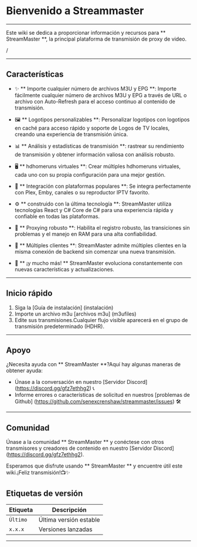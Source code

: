 # Bienvenido a Streammaster

---

Este wiki se dedica a proporcionar información y recursos para ** StreamMaster **, la principal plataforma de transmisión de proxy de video.

/

---

## Características

- ✨ ** Importe cualquier número de archivos M3U y EPG **: Importe fácilmente cualquier número de archivos M3U y EPG a través de URL o archivo con Auto-Refresh para el acceso continuo al contenido de transmisión.

- 🖼️ ** Logotipos personalizables **: Personalizar logotipos con logotipos en caché para acceso rápido y soporte de Logos de TV locales, creando una experiencia de transmisión única.

- 📊 ** Análisis y estadísticas de transmisión **: rastrear su rendimiento de transmisión y obtener información valiosa con análisis robusto.

- 🖥️ ** hdhomeruns virtuales **: Crear múltiples hdhomeruns virtuales, cada uno con su propia configuración para una mejor gestión.

- 🔗 ** Integración con plataformas populares **: Se integra perfectamente con Plex, Emby, canales o su reproductor IPTV favorito.

- ⚙️ ** construido con la última tecnología **: StreamMaster utiliza tecnologías React y C# Core de C# para una experiencia rápida y confiable en todas las plataformas.

- 🚀 ** Proxying robusto **: Habilita el registro robusto, las transiciones sin problemas y el manejo en RAM para una alta confiabilidad.

- 👥 ** Múltiples clientes **: StreamMaster admite múltiples clientes en la misma conexión de backend sin comenzar una nueva transmisión.

- 🎉 ** ¡y mucho más! ** StreamMaster evoluciona constantemente con nuevas características y actualizaciones.

---

## Inicio rápido

1. Siga la [Guía de instalación] (instalación)
2. Importe un archivo m3u [archivos m3u] (m3ufiles)
3. Edite sus transmisiones.Cualquier flujo visible aparecerá en el grupo de transmisión predeterminado (HDHR).

---

## Apoyo

¿Necesita ayuda con ** StreamMaster **?Aquí hay algunas maneras de obtener ayuda:

- Únase a la conversación en nuestro [Servidor Discord] (https://discord.gg/gfz7ethhg2) 📞
- Informe errores o características de solicitud en nuestros [problemas de Github] (https://github.com/senexcrenshaw/streammaster/issues) 🛠️

---

## Comunidad

Únase a la comunidad ** StreamMaster ** y conéctese con otros transmisores y creadores de contenido en nuestro [Servidor Discord] (https://discord.gg/gfz7ethhg2).

Esperamos que disfrute usando ** StreamMaster ** y encuentre útil este wiki.¡Feliz transmisión!📺✨


## Etiquetas de versión

|Etiqueta |Descripción |
|------ |--------------------- |
|`Último` |Última versión estable |
|`x.x.x` |Versiones lanzadas |

---